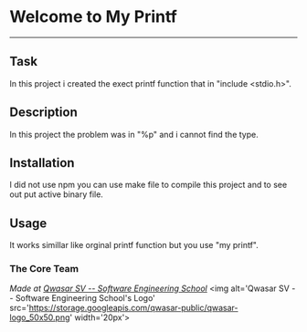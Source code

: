 # Welcome to My Printf
***

## Task
In this project i created the exect printf function that in "include <stdio.h>".

## Description
In this project the problem was in "%p" and i cannot find the type.

## Installation
I did not use npm you can use make file to compile this project and to see out put active binary file. 

## Usage
It works simillar like orginal printf function but you use "my printf". 


### The Core Team


<span><i>Made at <a href='https://qwasar.io'>Qwasar SV -- Software Engineering School</a></i></span>
<span><img alt='Qwasar SV -- Software Engineering School's Logo' src='https://storage.googleapis.com/qwasar-public/qwasar-logo_50x50.png' width='20px'></span>
